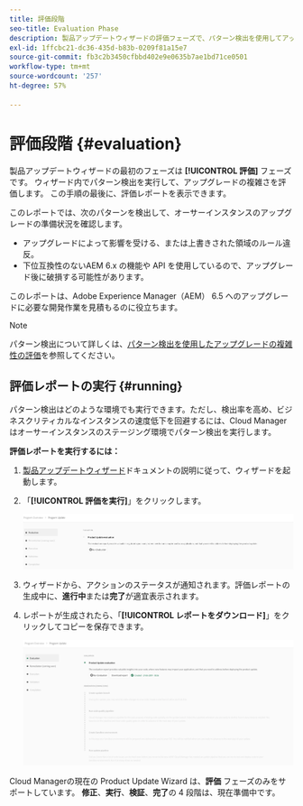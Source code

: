 ```yaml
---
title: 評価段階
seo-title: Evaluation Phase
description: 製品アップデートウィザードの評価フェーズで、パターン検出を使用してアップグレードの複雑さを評価する方法について説明します。
exl-id: 1ffcbc21-dc36-435d-b83b-0209f81a15e7
source-git-commit: fb3c2b3450cfbbd402e9e0635b7ae1bd71ce0501
workflow-type: tm+mt
source-wordcount: '257'
ht-degree: 57%

---
```



# 評価段階 {#evaluation}

製品アップデートウィザードの最初のフェーズは **[!UICONTROL 評価]** フェーズです。 ウィザード内でパターン検出を実行して、アップグレードの複雑さを評価します。 この手順の最後に、評価レポートを表示できます。

このレポートでは、次のパターンを検出して、オーサーインスタンスのアップグレードの準備状況を確認します。

* アップグレードによって影響を受ける、または上書きされた領域のルール違反。
* 下位互換性のないAEM 6.x の機能や API を使用しているので、アップグレード後に破損する可能性があります。

このレポートは、Adobe Experience Manager（AEM） 6.5 へのアップグレードに必要な開発作業を見積もるのに役立ちます。

>[!NOTE]
>
>パターン検出について詳しくは、[パターン検出を使用したアップグレードの複雑性の評価](https://experienceleague.adobe.com/ja/docs/experience-manager-65/content/implementing/deploying/upgrading/pattern-detector)を参照してください。

## 評価レポートの実行 {#running}

パターン検出はどのような環境でも実行できます。ただし、検出率を高め、ビジネスクリティカルなインスタンスの速度低下を回避するには、Cloud Manager はオーサーインスタンスのステージング環境でパターン検出を実行します。

**評価レポートを実行するには：**

1. [製品アップデートウィザード](/help/product-update-wizard/overview.md)ドキュメントの説明に従って、ウィザードを起動します。

1. 「**[!UICONTROL 評価を実行]**」をクリックします。

   ![評価を実行](/help/assets/Run-Evaluation.png)

1. ウィザードから、アクションのステータスが通知されます。評価レポートの生成中に、**進行中**&#x200B;または&#x200B;**完了**&#x200B;が適宜表示されます。

1. レポートが生成されたら、「**[!UICONTROL レポートをダウンロード]**」をクリックしてコピーを保存できます。

   ![作成されたレポート](/help/assets/Evaluation-1.png)

Cloud Managerの現在の Product Update Wizard は、**評価** フェーズのみをサポートしています。 **修正**、**実行**、**検証**、**完了**&#x200B;の 4 段階は、現在準備中です。
